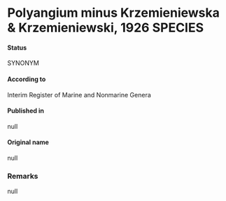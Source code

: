# Polyangium minus Krzemieniewska & Krzemieniewski, 1926 SPECIES

#### Status
SYNONYM

#### According to
Interim Register of Marine and Nonmarine Genera

#### Published in
null

#### Original name
null

### Remarks
null